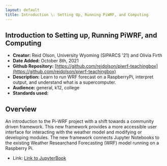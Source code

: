 ```yaml
---
layout: default
title: Introduction \: Setting Up, Running PiWRF, and Computing
---
```


## Introduction to Setting up, Running PiWRF, and Computing

* **Creator:** Reid Olson, University Wyoming (SIPARCS '21) and Olivia Firth
*  **Date Added:** October 8th, 2021
*  **Github Repository:** [https://github.com/reidolson/piwrf-teachingbox](https://github.com/reidolson/piwrf-teachingbox)
*  **Description:** Learn to run WRF forecast on a RaspberryPi, interpret output, and understand what is a supercomputer.
*  **Audience:** general, k12, college
*  **Standards used:**

##  Overview

An introduction to the Pi-WRF project with a shift towards a community driven framework. This new framework provides a more accessible user interface for interacting with the weather model and modifying or developing modules. The new framework connects Jupyter Notebooks to the existing Weather Researchand Forecasting (WRF) model running on a Raspberry Pi.

* Link: [Link to JupyterBook](https://reidolson.github.io/piwrf-teachingbox/intro.html)
